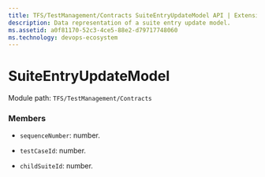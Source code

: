 ```yaml
---
title: TFS/TestManagement/Contracts SuiteEntryUpdateModel API | Extensions for Azure DevOps Services
description: Data representation of a suite entry update model.
ms.assetid: a0f81170-52c3-4ce5-88e2-d79717748060
ms.technology: devops-ecosystem
---
```


# SuiteEntryUpdateModel

Module path: `TFS/TestManagement/Contracts`


### Members

* `sequenceNumber`: number.

* `testCaseId`: number.

* `childSuiteId`: number. 

